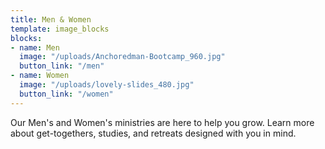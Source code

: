 ```yaml
---
title: Men & Women
template: image_blocks
blocks:
- name: Men
  image: "/uploads/Anchoredman-Bootcamp_960.jpg"
  button_link: "/men"
- name: Women
  image: "/uploads/lovely-slides_480.jpg"
  button_link: "/women"
---
```


Our Men's and Women's ministries are here to help you grow. Learn more about
get-togethers, studies, and retreats designed with you in mind.
